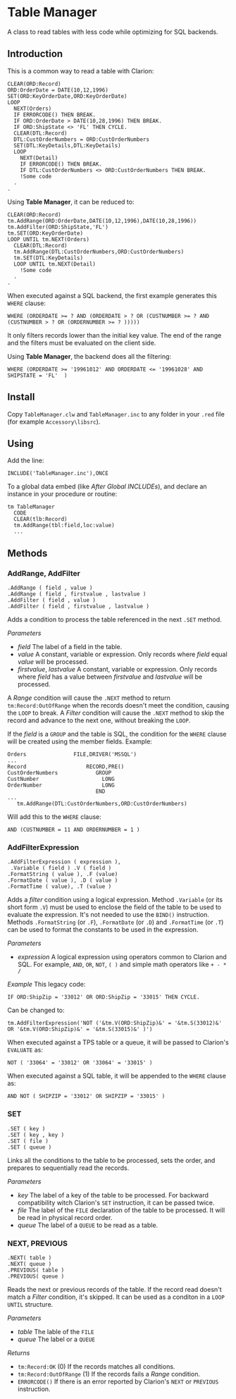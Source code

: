 # Table Manager
A class to read tables with less code while optimizing for SQL backends.

## Introduction
This is a common way to read a table with Clarion:

    CLEAR(ORD:Record)
    ORD:OrderDate = DATE(10,12,1996)
    SET(ORD:KeyOrderDate,ORD:KeyOrderDate)
    LOOP
      NEXT(Orders)
      IF ERRORCODE() THEN BREAK.
      IF ORD:OrderDate > DATE(10,28,1996) THEN BREAK.
      IF ORD:ShipState <> 'FL' THEN CYCLE.
      CLEAR(DTL:Record)
      DTL:CustOrderNumbers = ORD:CustOrderNumbers
      SET(DTL:KeyDetails,DTL:KeyDetails)
      LOOP
        NEXT(Detail)
        IF ERRORCODE() THEN BREAK.
        IF DTL:CustOrderNumbers <> ORD:CustOrderNumbers THEN BREAK.
        !Some code
      .
    .

Using **Table Manager**, it can be reduced to:

    CLEAR(ORD:Record)
    tm.AddRange(ORD:OrderDate,DATE(10,12,1996),DATE(10,28,1996))
    tm.AddFilter(ORD:ShipState,'FL')
    tm.SET(ORD:KeyOrderDate)
    LOOP UNTIL tm.NEXT(Orders)
      CLEAR(DTL:Record)
      tm.AddRange(DTL:CustOrderNumbers,ORD:CustOrderNumbers)
      tm.SET(DTL:KeyDetails)
      LOOP UNTIL tm.NEXT(Detail)
        !Some code
      .
    .  

When executed against a SQL backend, the first example generates this `WHERE` clause:
    
    WHERE (ORDERDATE >= ? AND (ORDERDATE > ? OR (CUSTNUMBER >= ? AND (CUSTNUMBER > ? OR (ORDERNUMBER >= ? )))))
    
It only filters records lower than the initial key value. The end of the range and the filters must be evaluated on the client side. 

Using **Table Manager**, the backend does all the filtering:

    WHERE (ORDERDATE >= '19961012' AND ORDERDATE <= '19961028' AND SHIPSTATE = 'FL'  )
    
## Install
Copy `TableManager.clw` and `TableManager.inc` to any folder in your `.red` file (for example `Accessory\libsrc`).

## Using
Add the line:

    INCLUDE('TableManager.inc'),ONCE
    
To a global data embed (like _After Global INCLUDEs_), and declare an instance in your procedure or routine:

    tm TableManager
      CODE
      CLEAR(tlb:Record)
      tm.AddRange(tbl:field,loc:value)
      ...

## Methods

### AddRange, AddFilter
    .AddRange ( field , value )
    .AddRange ( field , firstvalue , lastvalue )
    .AddFilter ( field , value )
    .AddFilter ( field , firstvalue , lastvalue )

Adds a condition to process the table referenced in the next `.SET` method.

*Parameters*
* _field_ The label of a field in the table.
* _value_ A constant, variable or expression. Only records where _field_ equal _value_ will be processed.
* _firstvalue_, _lastvalue_ A constant, variable or expression. Only records where _field_ has a value between _firstvalue_ and _lastvalue_ will be processed.

A _Range_ condition will cause the `.NEXT` method to return `tm:Record:OutOfRange` when the records doesn't meet the condition, causing the `LOOP` to break.
A _Filter_ condition will cause the `.NEXT` method to skip the record and advance to the next one, without breaking the `LOOP`.

If the _field_ is a `GROUP` and the table is SQL, the condition for the `WHERE` clause will be created using the member fields. Example:

    Orders               FILE,DRIVER('MSSQL')
    ...
    Record                   RECORD,PRE()
    CustOrderNumbers            GROUP
    CustNumber                    LONG
    OrderNumber                   LONG
                                END              
    ...
       tm.AddRange(DTL:CustOrderNumbers,ORD:CustOrderNumbers)
       
Will add this to the `WHERE` clause:

    AND (CUSTNUMBER = 11 AND ORDERNUMBER = 1 )

### AddFilterExpression
    .AddFilterExpression ( expression ), 
     .Variable ( field ) .V ( field )
    .FormatString ( value ), .F (value)
    .FormatDate ( value ), .D ( value )
    .FormatTime ( value), .T (value )

Adds a _filter_ condition using a logical expression. 
Method `.Variable` (or its short form `.V`) must be used to enclose the field of the table to be used to evaluate the expression. It's not needed to use the `BIND()` instruction.
Methods `.FormatString` (or `.F`),  `.FormatDate` (or `.D`) and `.FormatTime` (or `.T`) can be used to format the constants to be used in the expression.

*Parameters*
* _expression_ A logical expression using operators common to Clarion and SQL. For example, `AND`, `OR`, `NOT`, `( )` and simple math operators like `+ - * /`

*Example*
This legacy code:
 
    IF ORD:ShipZip = '33012' OR ORD:ShipZip = '33015' THEN CYCLE.

Can be changed to:

    tm.AddFilterExpression('NOT ('&tm.V(ORD:ShipZip)&' = '&tm.S(33012)&' OR '&tm.V(ORD:ShipZip)&' = '&tm.S(33015)&' )')

When executed against a TPS table or a queue, it will be passed to Clarion's `EVALUATE` as:

    NOT ( '33064' = '33012' OR '33064' = '33015' )
    
When executed against a SQL table, it will be appended to the `WHERE` clause as:

    AND NOT ( SHIPZIP = '33012' OR SHIPZIP = '33015' )

### SET
    .SET ( key )
    .SET ( key , key )
    .SET ( file )
    .SET ( queue )

Links all the conditions to the table to be processed, sets the order, and prepares to sequentially read the records.

*Parameters*
* _key_ The label of a key of the table to be processed. For backward compatibility witch Clarion's `SET` instruction, it can be passed twice.
* _file_ The label of the `FILE` declaration of the table to be processed. It will be read in physical record order.
* _queue_ The label of a `QUEUE` to be read as a table.

### NEXT, PREVIOUS
    .NEXT( table )
    .NEXT( queue )
    .PREVIOUS( table )
    .PREVIOUS( queue )
    
Reads the next or previous records of the table. If the record read doesn't match a _Filter_ condition, it's skipped. It can be used as a conditon in a `LOOP UNTIL` structure.

*Parameters*
* _table_ The lable of the `FILE` 
* _queue_ The label or a `QUEUE`

*Returns*
* `tm:Record:OK` (0) If the records matches all conditions.
* `tm:Record:OutOfRange` (1) If the records fails a _Range_ condition.
* `ERRORCODE()` If there is an error reported by Clarion's `NEXT` or `PREVIOUS` instruction.
